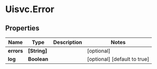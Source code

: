 # Uisvc.Error

## Properties
Name | Type | Description | Notes
------------ | ------------- | ------------- | -------------
**errors** | **[String]** |  | [optional] 
**log** | **Boolean** |  | [optional] [default to true]



